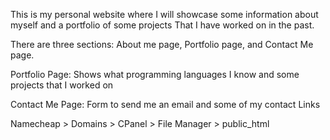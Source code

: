 This is my personal website where I will showcase some information about myself and a portfolio of some projects That I have worked on in the past.

There are three sections: About me page, Portfolio page, and Contact Me page.

Portfolio Page: Shows what programming languages I know and some projects that I worked on

Contact Me Page: Form to send me an email and some of my contact Links

Namecheap > Domains > CPanel > File Manager > public_html
